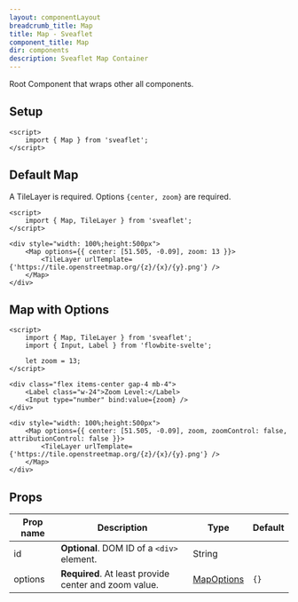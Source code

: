 ```yaml
---
layout: componentLayout
breadcrumb_title: Map
title: Map - Sveaflet
component_title: Map
dir: components
description: Sveaflet Map Container
---
```


Root Component that wraps other all components.

## Setup

```svelte example csr hideOutput
<script>
	import { Map } from 'sveaflet';
</script>
```

## Default Map

A TileLayer is required. Options `{center, zoom}` are required.

```svelte example csr
<script>
	import { Map, TileLayer } from 'sveaflet';
</script>

<div style="width: 100%;height:500px">
	<Map options={{ center: [51.505, -0.09], zoom: 13 }}>
		<TileLayer urlTemplate={'https://tile.openstreetmap.org/{z}/{x}/{y}.png'} />
	</Map>
</div>
```

## Map with Options

```svelte example csr
<script>
	import { Map, TileLayer } from 'sveaflet';
	import { Input, Label } from 'flowbite-svelte';

	let zoom = 13;
</script>

<div class="flex items-center gap-4 mb-4">
	<Label class="w-24">Zoom Level:</Label>
	<Input type="number" bind:value={zoom} />
</div>

<div style="width: 100%;height:500px">
	<Map options={{ center: [51.505, -0.09], zoom, zoomControl: false, attributionControl: false }}>
		<TileLayer urlTemplate={'https://tile.openstreetmap.org/{z}/{x}/{y}.png'} />
	</Map>
</div>
```

## Props

| Prop name | Description                                           | Type                                                          | Default |
| --------- | ----------------------------------------------------- | ------------------------------------------------------------- | ------- |
| id        | **Optional**. DOM ID of a `<div>` element.            | String                                                        |         |
| options   | **Required**. At least provide center and zoom value. | [MapOptions](https://leafletjs.com/reference.html#map-option) | `{}`    |
